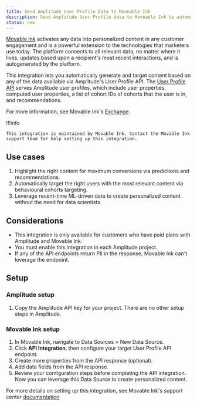 ```yaml
---
title: Send Amplitude User Profile Data to Moveable Ink
description: Send Amplitude User Profile data to Moveable Ink to automatically generate and target content based on Amplitude user data.
status: new
---
```


[Movable Ink](https://movableink.com/) activates any data into personalized content in any customer engagement and is a powerful extension to the technologies that marketers use today. The platform connects to all relevant data, no matter where it lives, updates based upon a recipient's most recent interactions, and is autogenerated by the platform.

This integration lets you automatically generate and target content based on any of the data available via Amplitude's User Profile API. The [User Profile API](https://www.docs.developers.amplitude.com/analytics/apis/user-profile-api/?h=user+profil) serves Amplitude user profiles, which include user properties, computed user properties, a list of cohort IDs of cohorts that the user is in, and recommendations.

For more information, see Movable Ink's [Exchange](https://exchange.movableink.com/solution/amplitude).

!!!info

    This integration is maintained by Movable Ink. Contact the Movable Ink support team for help setting up this integration.

## Use cases

1. Highlight the right content for maximum conversions via predictions and recommendations.
2. Automatically target the right users with the most relevant content via behavioural cohorts targeting.
3. Leverage recent-time ML-driven data to create personalized content without the need for data scientists.

## Considerations

- This integration is only available for customers who have paid plans with Amplitude and Movable Ink.
- You must enable this integration in each Amplitude project.
- If any of the API endpoints return PII in the response, Movable Ink can't leverage the endpoint.

## Setup

### Amplitude setup

1. Copy the Amplitude API key for your project. There are no other setup steps in Amplitude.

### Movable Ink setup

1. In Movable Ink, navigate to Data Sources > New Data Source.
2. Click **API Integration**, then configure your target User Profile API endpoint. 
3. Create more properties from the API response (optional).
4. Add data fields from the API response.
5. Review your configuration steps before completing the API integration. Now you can leverage this Data Source to create personalized content.

For more details on setting up this integration, see Movable Ink's support center [documentation](https://support.movableink.com/hc/en-us/articles/4995398586263).
